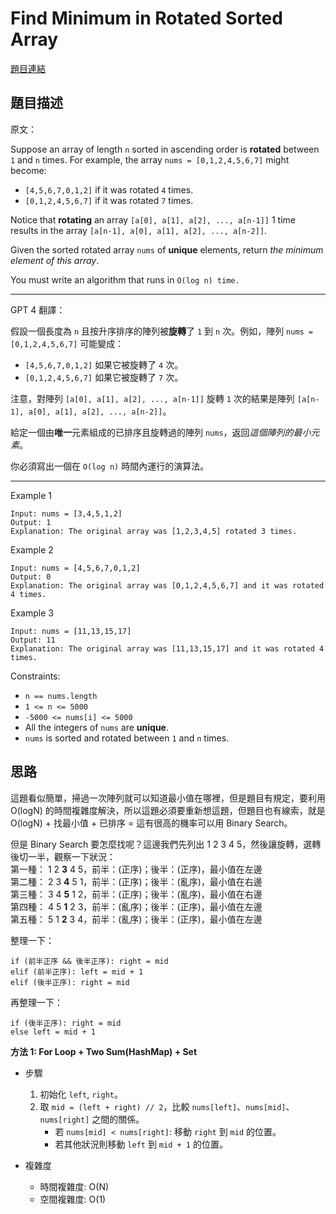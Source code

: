 # Find Minimum in Rotated Sorted Array
[題目連結](https://leetcode.com/problems/find-minimum-in-rotated-sorted-array/)

## 題目描述
原文：

Suppose an array of length `n` sorted in ascending order is **rotated** between `1` and `n` times. For example, the array `nums = [0,1,2,4,5,6,7]` might become:

* `[4,5,6,7,0,1,2]` if it was rotated `4` times.
* `[0,1,2,4,5,6,7]` if it was rotated `7` times.

Notice that **rotating** an array `[a[0], a[1], a[2], ..., a[n-1]]` 1 time results in the array `[a[n-1], a[0], a[1], a[2], ..., a[n-2]]`.

Given the sorted rotated array `nums` of **unique** elements, return *the minimum element of this array*.

You must write an algorithm that runs in `O(log n) time.`


----

GPT 4 翻譯：

假設一個長度為 `n` 且按升序排序的陣列被**旋轉**了 `1` 到 `n` 次。例如，陣列 `nums = [0,1,2,4,5,6,7]` 可能變成：

* `[4,5,6,7,0,1,2]` 如果它被旋轉了 `4` 次。
* `[0,1,2,4,5,6,7]` 如果它被旋轉了 `7` 次。

注意，對陣列 `[a[0], a[1], a[2], ..., a[n-1]]` 旋轉 `1` 次的結果是陣列 `[a[n-1], a[0], a[1], a[2], ..., a[n-2]]`。

給定一個由**唯一**元素組成的已排序且旋轉過的陣列 `nums`，返回*這個陣列的最小元素*。

你必須寫出一個在 `O(log n)` 時間內運行的演算法。

----

Example 1

```
Input: nums = [3,4,5,1,2]
Output: 1
Explanation: The original array was [1,2,3,4,5] rotated 3 times.
```

Example 2
```
Input: nums = [4,5,6,7,0,1,2]
Output: 0
Explanation: The original array was [0,1,2,4,5,6,7] and it was rotated 4 times.
```

Example 3

```
Input: nums = [11,13,15,17]
Output: 11
Explanation: The original array was [11,13,15,17] and it was rotated 4 times. 
```

Constraints:

* `n == nums.length`
* `1 <= n <= 5000`
* `-5000 <= nums[i] <= 5000`
* All the integers of `nums` are **unique**.
* `nums` is sorted and rotated between `1` and `n` times.



## 思路

這題看似簡單，掃過一次陣列就可以知道最小值在哪裡，但是題目有規定，要利用 O(logN) 的時間複雜度解決，所以這題必須要重新想這題，但題目也有線索，就是 O(logN) + 找最小值 + 已排序 = 這有很高的機率可以用 Binary Search。  

但是 Binary Search 要怎麼找呢？這邊我們先列出 1 2 3 4 5，然後讓旋轉，選轉後切一半，觀察一下狀況：  
第一種： 1 2 **3** 4 5，前半：(正序)；後半：(正序)，最小值在左邊  
第二種： 2 3 **4** 5 1，前半：(正序)；後半：(亂序)，最小值在右邊  
第三種： 3 4 **5** 1 2，前半：(正序)；後半：(亂序)，最小值在右邊  
第四種： 4 5 **1** 2 3，前半：(亂序)；後半：(正序)，最小值在左邊  
第五種： 5 1 **2** 3 4，前半：(亂序)；後半：(正序)，最小值在左邊  

整理一下：
```
if (前半正序 && 後半正序): right = mid  
elif (前半正序): left = mid + 1  
elif (後半正序): right = mid  
```

再整理一下：  
```
if (後半正序): right = mid  
else left = mid + 1  
```

**方法 1: For Loop + Two Sum(HashMap) + Set**

* 步驟
    1. 初始化 `left`, `right`。
    2. 取 `mid = (left + right) // 2`，比較 `nums[left]`、`nums[mid]`、`nums[right]` 之間的關係。
        - 若 `nums[mid] < nums[right]`: 移動 `right` 到 `mid` 的位置。
        - 若其他狀況則移動 `left` 到 `mid + 1` 的位置。

* 複雜度
    * 時間複雜度: O(N)
    * 空間複雜度: O(1)
